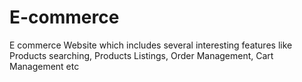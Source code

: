 # E-commerce
E commerce Website which includes several interesting features like Products searching, Products Listings, Order Management, Cart Management etc
